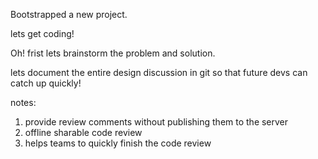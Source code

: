Bootstrapped a new project.

lets get coding!

Oh! frist lets brainstorm the problem and solution.

lets document the entire design discussion in git so that future devs can catch up quickly!

notes:

1. provide review comments without publishing them to the server
1. offline sharable code review
1. helps teams to quickly finish the code review

